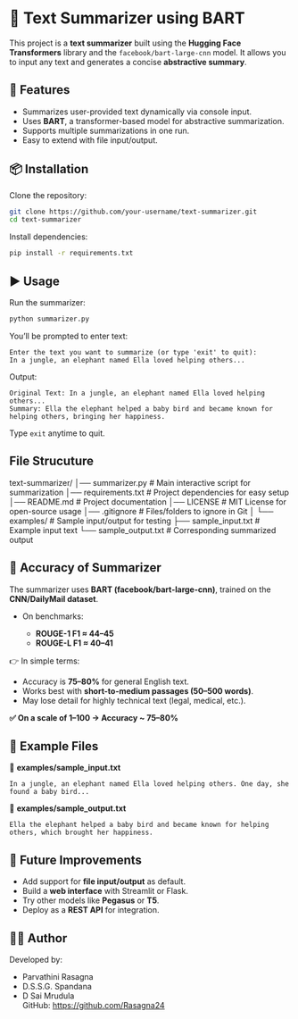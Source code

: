 # 📝 Text Summarizer using BART

This project is a **text summarizer** built using the **Hugging Face Transformers** library and the `facebook/bart-large-cnn` model.
It allows you to input any text and generates a concise **abstractive summary**.

## 🚀 Features

* Summarizes user-provided text dynamically via console input.
* Uses **BART**, a transformer-based model for abstractive summarization.
* Supports multiple summarizations in one run.
* Easy to extend with file input/output.

## 📦 Installation

Clone the repository:

```bash
git clone https://github.com/your-username/text-summarizer.git
cd text-summarizer
```

Install dependencies:

```bash
pip install -r requirements.txt
```

## ▶️ Usage

Run the summarizer:

```bash
python summarizer.py
```

You’ll be prompted to enter text:

```
Enter the text you want to summarize (or type 'exit' to quit):
In a jungle, an elephant named Ella loved helping others...
```

Output:

```
Original Text: In a jungle, an elephant named Ella loved helping others...
Summary: Ella the elephant helped a baby bird and became known for helping others, bringing her happiness.
```

Type `exit` anytime to quit.

## File Strucuture 
text-summarizer/
│── summarizer.py          # Main interactive script for summarization
│── requirements.txt       # Project dependencies for easy setup
│── README.md              # Project documentation
│── LICENSE                # MIT License for open-source usage
│── .gitignore             # Files/folders to ignore in Git
│
└── examples/              # Sample input/output for testing
     ├── sample_input.txt  # Example input text
     └── sample_output.txt # Corresponding summarized output


## 🎯 Accuracy of Summarizer

The summarizer uses **BART (facebook/bart-large-cnn)**, trained on the **CNN/DailyMail dataset**.

* On benchmarks:

  * **ROUGE-1 F1 ≈ 44–45**
  * **ROUGE-L F1 ≈ 40–41**

👉 In simple terms:

* Accuracy is **75–80%** for general English text.
* Works best with **short-to-medium passages (50–500 words)**.
* May lose detail for highly technical text (legal, medical, etc.).

**✅ On a scale of 1–100 → Accuracy \~ 75–80%**

## 📂 Example Files

📌 **examples/sample\_input.txt**

```
In a jungle, an elephant named Ella loved helping others. One day, she found a baby bird...
```

📌 **examples/sample\_output.txt**
```
Ella the elephant helped a baby bird and became known for helping others, which brought her happiness.
```

## 🚀 Future Improvements

* Add support for **file input/output** as default.
* Build a **web interface** with Streamlit or Flask.
* Try other models like **Pegasus** or **T5**.
* Deploy as a **REST API** for integration.

## 👩‍💻 Author
Developed by:
- Parvathini Rasagna
- D.S.S.G. Spandana
- D Sai Mrudula  
GitHub: https://github.com/Rasagna24
